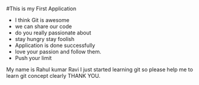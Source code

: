#This is my First Application

* I think Git is awesome
* we can share our code 
* do you really passionate about
* stay hungry stay foolish
* Application is done successfully
* love your passion and follow them.
* Push your limit

My name is Rahul kumar Ravi I just started learning git so please help me to learn git concept clearly THANK YOU.